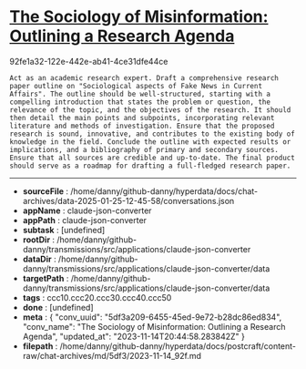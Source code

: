 # [The Sociology of Misinformation: Outlining a Research Agenda](https://claude.ai/chat/5df3a209-6455-45ed-9e72-b28dc86ed834)

92fe1a32-122e-442e-ab41-4ce31dfe44ce

    Act as an academic research expert. Draft a comprehensive research paper outline on "Sociological aspects of Fake News in Current Affairs". The outline should be well-structured, starting with a compelling introduction that states the problem or question, the relevance of the topic, and the objectives of the research. It should then detail the main points and subpoints, incorporating relevant literature and methods of investigation. Ensure that the proposed research is sound, innovative, and contributes to the existing body of knowledge in the field. Conclude the outline with expected results or implications, and a bibliography of primary and secondary sources. Ensure that all sources are credible and up-to-date. The final product should serve as a roadmap for drafting a full-fledged research paper.

---

* **sourceFile** : /home/danny/github-danny/hyperdata/docs/chat-archives/data-2025-01-25-12-45-58/conversations.json
* **appName** : claude-json-converter
* **appPath** : claude-json-converter
* **subtask** : [undefined]
* **rootDir** : /home/danny/github-danny/transmissions/src/applications/claude-json-converter
* **dataDir** : /home/danny/github-danny/transmissions/src/applications/claude-json-converter/data
* **targetPath** : /home/danny/github-danny/transmissions/src/applications/claude-json-converter/data
* **tags** : ccc10.ccc20.ccc30.ccc40.ccc50
* **done** : [undefined]
* **meta** : {
  "conv_uuid": "5df3a209-6455-45ed-9e72-b28dc86ed834",
  "conv_name": "The Sociology of Misinformation: Outlining a Research Agenda",
  "updated_at": "2023-11-14T20:44:58.283842Z"
}
* **filepath** : /home/danny/github-danny/hyperdata/docs/postcraft/content-raw/chat-archives/md/5df3/2023-11-14_92f.md